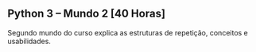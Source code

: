 ## Python 3 – Mundo 2 [40 Horas]
Segundo mundo do curso explica as estruturas de repetição, conceitos e usabilidades.

